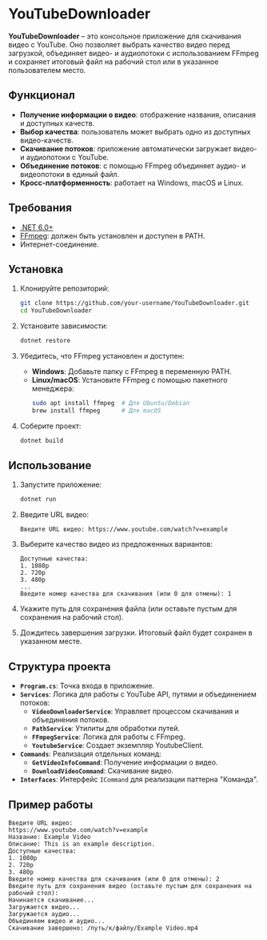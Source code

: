 
# YouTubeDownloader

**YouTubeDownloader** – это консольное приложение для скачивания видео с YouTube. Оно позволяет выбрать качество видео перед загрузкой, объединяет видео- и аудиопотоки с использованием FFmpeg и сохраняет итоговый файл на рабочий стол или в указанное пользователем место.

## Функционал

- **Получение информации о видео**: отображение названия, описания и доступных качеств.
- **Выбор качества**: пользователь может выбрать одно из доступных видео-качеств.
- **Скачивание потоков**: приложение автоматически загружает видео- и аудиопотоки с YouTube.
- **Объединение потоков**: с помощью FFmpeg объединяет аудио- и видеопотоки в единый файл.
- **Кросс-платформенность**: работает на Windows, macOS и Linux.

## Требования

- [.NET 6.0+](https://dotnet.microsoft.com/download)
- [FFmpeg](https://ffmpeg.org/download.html): должен быть установлен и доступен в PATH.
- Интернет-соединение.

## Установка

1. Клонируйте репозиторий:

   ```bash
   git clone https://github.com/your-username/YouTubeDownloader.git
   cd YouTubeDownloader
   ```

2. Установите зависимости:

   ```bash
   dotnet restore
   ```

3. Убедитесь, что FFmpeg установлен и доступен:

   - **Windows**: Добавьте папку с FFmpeg в переменную PATH.
   - **Linux/macOS**: Установите FFmpeg с помощью пакетного менеджера:
     ```bash
     sudo apt install ffmpeg  # Для Ubuntu/Debian
     brew install ffmpeg      # Для macOS
     ```

4. Соберите проект:

   ```bash
   dotnet build
   ```

## Использование

1. Запустите приложение:

   ```bash
   dotnet run
   ```

2. Введите URL видео:

   ```plaintext
   Введите URL видео: https://www.youtube.com/watch?v=example
   ```

3. Выберите качество видео из предложенных вариантов:

   ```plaintext
   Доступные качества:
   1. 1080p
   2. 720p
   3. 480p
   ...
   Введите номер качества для скачивания (или 0 для отмены): 1
   ```

4. Укажите путь для сохранения файла (или оставьте пустым для сохранения на рабочий стол).

5. Дождитесь завершения загрузки. Итоговый файл будет сохранен в указанном месте.

## Структура проекта

- **`Program.cs`**: Точка входа в приложение.
- **`Services`**: Логика для работы с YouTube API, путями и объединением потоков:
  - **`VideoDownloaderService`**: Управляет процессом скачивания и объединения потоков.
  - **`PathService`**: Утилиты для обработки путей.
  - **`FFmpegService`**: Логика для работы с FFmpeg.
  - **`YoutubeService`**: Создает экземпляр YoutubeClient.
- **`Commands`**: Реализация отдельных команд:
  - **`GetVideoInfoCommand`**: Получение информации о видео.
  - **`DownloadVideoCommand`**: Скачивание видео.
- **`Interfaces`**: Интерфейс `ICommand` для реализации паттерна "Команда".

## Пример работы

```plaintext
Введите URL видео:
https://www.youtube.com/watch?v=example
Название: Example Video
Описание: This is an example description.
Доступные качества:
1. 1080p
2. 720p
3. 480p
Введите номер качества для скачивания (или 0 для отмены): 2
Введите путь для сохранения видео (оставьте пустым для сохранения на рабочий стол):
Начинается скачивание...
Загружается видео...
Загружается аудио...
Объединяем видео и аудио...
Скачивание завершено: /путь/к/файлу/Example Video.mp4
```